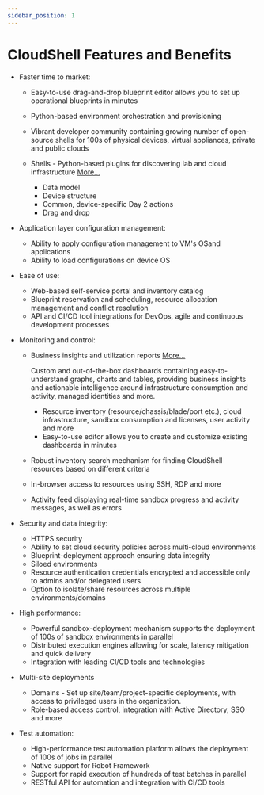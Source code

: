 ```yaml
---
sidebar_position: 1
---
```

CloudShell Features and Benefits
================================

*   Faster time to market:
    *   Easy-to-use drag-and-drop blueprint editor allows you to set up operational blueprints in minutes
    *   Python-based environment orchestration and provisioning
    *   Vibrant developer community containing growing number of open-source shells for 100s of physical devices, virtual appliances, private and public clouds
    *   Shells - Python-based plugins for discovering lab and cloud infrastructure [More...](#)
        
        *   Data model
        *   Device structure
        *   Common, device-specific Day 2 actions
        *   Drag and drop
        
*   Application layer configuration management:
    *   Ability to apply configuration management to VM's OSand applications
    *   Ability to load configurations on device OS
*   Ease of use:
    *   Web-based self-service portal and inventory catalog
    *   Blueprint reservation and scheduling, resource allocation management and conflict resolution
    *   API and CI/CD tool integrations for DevOps, agile and continuous development processes
*   Monitoring and control:
    *   Business insights and utilization reports [More...](#)
        
        Custom and out-of-the-box dashboards containing easy-to-understand graphs, charts and tables, providing business insights and actionable intelligence around infrastructure consumption and activity, managed identities and more.
        
        *   Resource inventory (resource/chassis/blade/port etc.), cloud infrastructure, sandbox consumption and licenses, user activity and more
        *   Easy-to-use editor allows you to create and customize existing dashboards in minutes
        
    *   Robust inventory search mechanism for finding CloudShell resources based on different criteria
    *   In-browser access to resources using SSH, RDP and more
    *   Activity feed displaying real-time sandbox progress and activity messages, as well as errors
*   Security and data integrity:
    *   HTTPS security
    *   Ability to set cloud security policies across multi-cloud environments
    *   Blueprint-deployment approach ensuring data integrity
    *   Siloed environments
    *   Resource authentication credentials encrypted and accessible only to admins and/or delegated users
    *   Option to isolate/share resources across multiple environments/domains
*   High performance:
    *   Powerful sandbox-deployment mechanism supports the deployment of 100s of sandbox environments in parallel
    *   Distributed execution engines allowing for scale, latency mitigation and quick delivery
    *   Integration with leading CI/CD tools and technologies
*   Multi-site deployments
    *   Domains - Set up site/team/project-specific deployments, with access to privileged users in the organization.
    *   Role-based access control, integration with Active Directory, SSO and more
*   Test automation:
    *   High-performance test automation platform allows the deployment of 100s of jobs in parallel
    *   Native support for Robot Framework
    *   Support for rapid execution of hundreds of test batches in parallel
    *   RESTful API for automation and integration with CI/CD tools